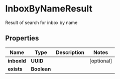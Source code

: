 

# InboxByNameResult

Result of search for inbox by name

## Properties

| Name | Type | Description | Notes |
|------------ | ------------- | ------------- | -------------|
|**inboxId** | **UUID** |  |  [optional] |
|**exists** | **Boolean** |  |  |



